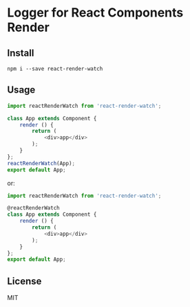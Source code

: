 # Logger for React Components Render

## Install
`npm i --save react-render-watch`

## Usage
```javascript
import reactRenderWatch from 'react-render-watch';

class App extends Component {
    render () {
        return (
            <div>app</div>
        );
    }
};
reactRenderWatch(App);
export default App;

```

or:

```javascript
import reactRenderWatch from 'react-render-watch';

@reactRenderWatch
class App extends Component {
    render () {
        return (
            <div>app</div>
        );
    }
};
export default App;
```

## License
MIT
